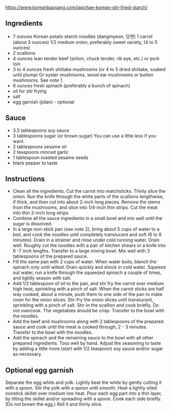 https://www.koreanbapsang.com/japchae-korean-stir-fried-starch/

## Ingredients

- 7 ounces Korean potato starch noodles (dangmyeon, 당면)
  1 carrot (about 3 ounces)
  1/2 medium onion, preferably sweet variety, (4 to 5 ounces)
- 2 scallions
- 4 ounces lean tender beef (sirloin, chuck tender, rib eye, etc.) or pork loin
- 3 to 4 ounces fresh shiitake mushrooms (or 4 to 5 dried shiitake, soaked until plump) Or oyster mushrooms, wood ear mushrooms or button mushrooms. See note 1.
- 6 ounces fresh spinach (preferably a bunch of spinach)
- oil for stir frying
- salt
- egg garnish (jidan) - optional

## Sauce

- 3.5 tablespoons soy sauce
- 3 tablespoons sugar (or brown sugar) You can use a little less if you want.
- 2 tablespoons sesame oil
- 2 teaspoons minced garlic
- 1 tablespoon roasted sesame seeds
- black pepper to taste

## Instructions

- Clean all the ingredients. Cut the carrot into matchsticks. Thinly slice the onion. Run the knife through the white parts of the scallions lengthwise, if thick, and then cut into about 2-inch long pieces. Remove the stems from the mushrooms, and slice into 1/4-inch thin strips. Cut the meat into thin 2-inch long strips.
- Combine all the sauce ingredients in a small bowl and mix well until the sugar is dissolved.
- In a large non-stick pan (see note 2), bring about 5 cups of water to a boil, and cook the noodles until completely translucent and soft (6 to 8 minutes). Drain in a strainer and rinse under cold running water. Drain well. Roughly cut the noodles with a pair of kitchen shears or a knife into 6 -7 inch lengths. Transfer to a large mixing bowl. Mix well with 3 tablespoons of the prepared sauce.
- Fill the same pan with 2 cups of water. When water boils, blanch the spinach only until wilted. Drain quickly and shock in cold water. Squeeze out water, run a knife through the squeezed spinach a couple of times, and lightly season with salt.
- Add 1/2 tablespoon of oil to the pan, and stir fry the carrot over medium high heat, sprinkling with a pinch of salt. When the carrot sticks are half way cooked, about a minute, push them to one side of the pan to make room for the onion slices. Stir-fry the onion slices until translucent, sprinkling with a pinch of salt. Stir-in the scallion and cook briefly. Do not overcook. The vegetables should be crisp. Transfer to the bowl with the noodles.
- Add the beef and mushrooms along with 2 tablespoons of the prepared sauce and cook until the meat is cooked through, 2 - 3 minutes. Transfer to the bowl with the noodles.
- Add the spinach and the remaining sauce to the bowl with all other prepared ingredients. Toss well by hand. Adjust the seasoning to taste by adding a little more (start with 1/2 teaspoon) soy sauce and/or sugar as necessary.

## Optional egg garnish

Separate the egg white and yolk. Lightly beat the white by gently cutting it with a spoon. Stir the yolk with a spoon until smooth. Heat a lightly oiled nonstick skillet over medium low heat. Pour each egg part into a thin layer, by tilting the skillet and/or spreading with a spoon. Cook each side briefly. (Do not brown the egg.) Roll it and thinly slice.
